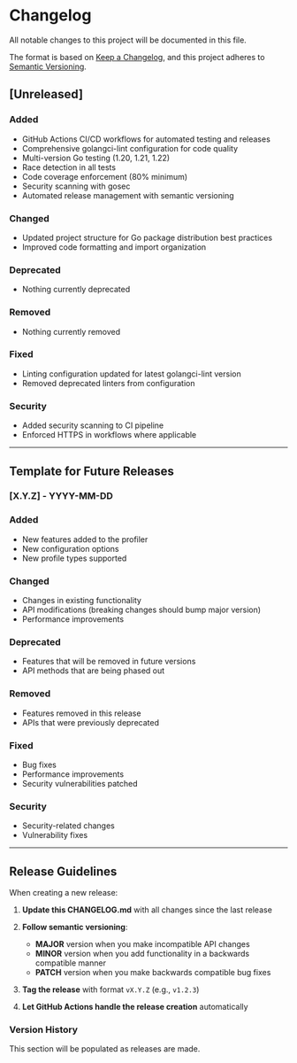 # Changelog

All notable changes to this project will be documented in this file.

The format is based on [Keep a Changelog](https://keepachangelog.com/en/1.0.0/),
and this project adheres to [Semantic Versioning](https://semver.org/spec/v2.0.0.html).

## [Unreleased]

### Added
- GitHub Actions CI/CD workflows for automated testing and releases
- Comprehensive golangci-lint configuration for code quality
- Multi-version Go testing (1.20, 1.21, 1.22)
- Race detection in all tests
- Code coverage enforcement (80% minimum)
- Security scanning with gosec
- Automated release management with semantic versioning

### Changed
- Updated project structure for Go package distribution best practices
- Improved code formatting and import organization

### Deprecated
- Nothing currently deprecated

### Removed
- Nothing currently removed

### Fixed
- Linting configuration updated for latest golangci-lint version
- Removed deprecated linters from configuration

### Security
- Added security scanning to CI pipeline
- Enforced HTTPS in workflows where applicable

---

## Template for Future Releases

### [X.Y.Z] - YYYY-MM-DD

### Added
- New features added to the profiler
- New configuration options
- New profile types supported

### Changed
- Changes in existing functionality
- API modifications (breaking changes should bump major version)
- Performance improvements

### Deprecated
- Features that will be removed in future versions
- API methods that are being phased out

### Removed
- Features removed in this release
- APIs that were previously deprecated

### Fixed
- Bug fixes
- Performance improvements
- Security vulnerabilities patched

### Security
- Security-related changes
- Vulnerability fixes

---

## Release Guidelines

When creating a new release:

1. **Update this CHANGELOG.md** with all changes since the last release
2. **Follow semantic versioning**:
   - **MAJOR** version when you make incompatible API changes
   - **MINOR** version when you add functionality in a backwards compatible manner
   - **PATCH** version when you make backwards compatible bug fixes

3. **Tag the release** with format `vX.Y.Z` (e.g., `v1.2.3`)
4. **Let GitHub Actions handle the release creation** automatically

### Version History

This section will be populated as releases are made.

<!-- 
Example format for releases:
## [1.0.0] - 2024-01-15
### Added
- Initial stable release of pprofio Go profiling client
- CPU profile collection with configurable sample rates
- Memory profile collection (heap, allocs)
- Goroutine profile collection
- Mutex contention profiling
- Block profiling support
- Custom span instrumentation API
- HTTP and File storage backends
- Comprehensive test suite with >90% coverage

### Security
- HTTPS enforcement for all HTTP communications
- API key authentication for SaaS uploads
--> 